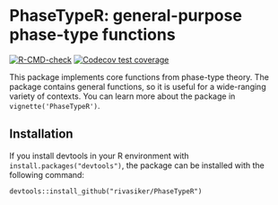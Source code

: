 # PhaseTypeR: general-purpose phase-type functions

<!-- badges: start -->
[![R-CMD-check](https://github.com/rivasiker/PhaseTypeR/actions/workflows/check-standard.yaml/badge.svg)](https://github.com/rivasiker/PhaseTypeR/actions/workflows/check-standard.yaml)
[![Codecov test coverage](https://codecov.io/gh/rivasiker/PhaseTypeR/branch/master/graph/badge.svg)](https://codecov.io/gh/rivasiker/PhaseTypeR?branch=master)
  <!-- badges: end -->


This package implements core functions from phase-type theory. The package contains general functions, so it is useful for a wide-ranging variety of contexts. You can learn more about the package in `vignette('PhaseTypeR')`.

## Installation

If you install devtools in your R environment with `install.packages("devtools")`, the package can be installed with the following command:

```
devtools::install_github("rivasiker/PhaseTypeR")
```

